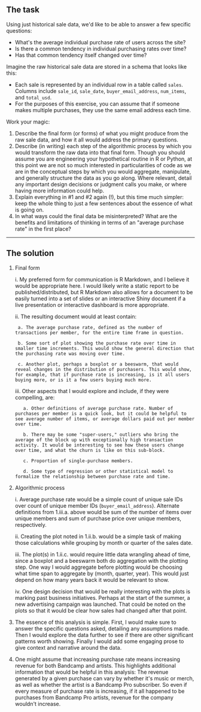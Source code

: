 ## The task

Using just historical sale data, we'd like to be able to answer a few specific questions:

  * What's the average individual purchase rate of users across the site?
  * Is there a common tendency in individual purchasing rates over time?
  * Has that common tendency itself changed over time?

Imagine the raw historical sale data are stored in a schema that looks like this:

  * Each sale is represented by an individual row in a table called `sales`. Columns include `sale_id`, `sale_date`, `buyer_email_address`, `num_items`, and `total_usd`.
  * For the purposes of this exercise, you can assume that if someone makes multiple purchases, they use the same email address each time.

Work your magic:

  1. Describe the final form (or forms) of what you might produce from the raw sale data, and how it all would address the primary questions.
  2. Describe (in writing) each step of the algorithmic process by which you would transform the raw data into that final form. Though you should assume you are engineering your hypothetical routine in R or Python, at this point we are not so much interested in particularities of code as we are in the conceptual steps by which you would aggregate, manipulate, and generally structure the data as you go along. Where relevant, detail any important design decisions or judgment calls you make, or where having more information could help.
  3. Explain everything in #1 and #2 again (!), but this time much simpler: keep the whole thing to just a few sentences about the essence of what is going on.
  4. In what ways could the final data be misinterpreted? What are the benefits and limitations of thinking in terms of an "average purchase rate" in the first place?

---

## The solution

  1. Final form
  
      i. My preferred form for communication is R Markdown, and I believe it would be appropriate here. I would likely write a static report to be published/distributed, but R Markdown also allows for a document to be easily turned into a set of slides or an interactive Shiny document if a live presentation or interactive dashboard is more appropriate.
    
      ii. The resulting document would at least contain:
      
          a. The average purchase rate, defined as the number of transactions per member, for the entire time frame in question.
      
          b. Some sort of plot showing the purchase rate over time in smaller time increments. This would show the general direction that the purchasing rate was moving over time.
      
          c. Another plot, perhaps a boxplot or a beeswarm, that would reveal changes in the distribution of purchasers. This would show, for example, that if purchase rate is increasing, is it all users buying more, or is it a few users buying much more.
          
      iii. Other aspects that I would explore and include, if they were compelling, are:
  
            a. Other definitions of average purchase rate. Number of purchases per member is a quick look, but it could be helpful to see average number of items, or average dollars paid out per member over time. 
      
            b. There may be some "super-users," outliers who bring the average of the block up with exceptionally high transaction activity. It would be interesting to see how these users change over time, and what the churn is like on this sub-block.
      
            c. Proportion of single-purchase members.
      
            d. Some type of regression or other statistical model to formalize the relationship between purchase rate and time.
  
  2. Algorithmic process
      
      i. Average purchase rate would be a simple count of unique sale IDs over count of unique member IDs (`buyer_email_address`). Alternate definitions from 1.iii.a. above would be sum of the number of items over unique members and sum of purchase price over unique members, respectively.
      
      ii. Creating the plot noted in 1.ii.b. would be a simple task of making those calculations while grouping by month or quarter of the sales date.
      
      iii. The plot(s) in 1.ii.c. would require little data wrangling ahead of time, since a boxplot and a beeswarm both do aggregation with the plotting step. One way I would aggregate before plotting would be choosing what time span to aggregate by (month, quarter, year). This would just depend on how many years back it would be relevant to show.
      
      iv. One design decision that would be really interesting with the plots is marking past business initiatives. Perhaps at the start of the summer, a new advertising campaign was launched. That could be noted on the plots so that it would be clear how sales had changed after that point.
      
  3. The essence of this analysis is simple. First, I would make sure to answer the specific questions asked, detailing any assumptions made. Then I would explore the data further to see if there are other significant patterns worth showing. Finally I would add some engaging prose to give context and narrative around the data.
  
  4. One might assume that increasing purchase rate means increasing revenue for both Bandcamp and artists. This highlights additional information that would be helpful in this analysis: The revenue generated by a given purchase can vary by whether it's music or merch, as well as whether the artist is a Bandcamp Pro subscriber. So even if every measure of purchase rate is increasing, if it all happened to be purchases from Bandcamp Pro artists, revenue for the company wouldn't increase. 
